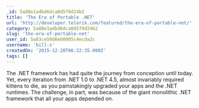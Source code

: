 ```yaml
---
_id: 5a88e1adbd6dca0d5f0d24b2
title: 'The Era of Portable .NET'
url: 'http://developer.telerik.com/featured/the-era-of-portable-net/'
category: 5a88e1adbd6dca0d5f0d24b2
slug: 'the-era-of-portable-net'
user_id: 5a83ce59d6eb0005c4ecda2c
username: 'bill-s'
createdOn: '2015-12-20T06:22:35.000Z'
tags: []
---
```


The .NET framework has had quite the journey from conception until today. Yet, every iteration from .NET 1.0 to .NET 4.5, almost invariably required kittens to die, as you painstakingly upgraded your apps and the .NET runtimes. The challenge, in part, was because of the giant monolithic .NET framework that all your apps depended on.
